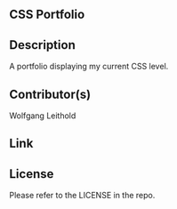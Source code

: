 ## CSS Portfolio

## Description

A portfolio displaying my current CSS level.

## Contributor(s)

Wolfgang Leithold

## Link


## License

Please refer to the LICENSE in the repo.
